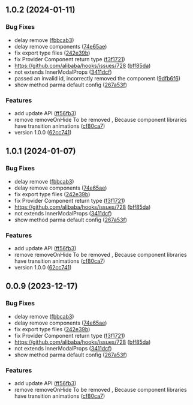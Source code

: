 ## 1.0.2 (2024-01-11)


### Bug Fixes

* delay remove ([fbbcab3](https://github.com/raotaohub/ez-modal-react/commit/fbbcab379cac4dadbc9ac071e7c343dbc67d667e))
* delay remove components ([74e65ae](https://github.com/raotaohub/ez-modal-react/commit/74e65ae9cc70bffebc68d36009b67d197bc2b9b7))
* fix export type files ([242e39b](https://github.com/raotaohub/ez-modal-react/commit/242e39bc112e58e450884451bf88cbfb0375701d))
* fix Provider Component return type ([f3f1721](https://github.com/raotaohub/ez-modal-react/commit/f3f1721e4a088a48b0eed78a73f0a89f5cc0dd58))
* https://github.com/alibaba/hooks/issues/728 ([bff85da](https://github.com/raotaohub/ez-modal-react/commit/bff85da95f357fe8dfd54670ef6f4cdf73e41140))
* not extends InnerModalProps ([3411dcf](https://github.com/raotaohub/ez-modal-react/commit/3411dcf593792464e10b8ac4e710e3f42d6d1a42))
* passed an invalid id, incorrectly removed the component ([9dfb6f6](https://github.com/raotaohub/ez-modal-react/commit/9dfb6f601738f81d8a3237f2b5d2bb54417b419b))
* show method parma default config ([267a53f](https://github.com/raotaohub/ez-modal-react/commit/267a53fc0d0c187094cc801fb5b9cba08e77ef60))


### Features

* add update API ([ff56fb3](https://github.com/raotaohub/ez-modal-react/commit/ff56fb33c59dc01a2278ba0675faab9cfbdd4ebc))
* remove removeOnHide To be removed , Because component libraries have transition animations ([cf80ca7](https://github.com/raotaohub/ez-modal-react/commit/cf80ca7d37d35279c4197f8db38942cc460d34bd))
* version 1.0.0 ([62cc741](https://github.com/raotaohub/ez-modal-react/commit/62cc741e6a9da12d9214ebfcce683cca9bee9b92))



## 1.0.1 (2024-01-07)


### Bug Fixes

* delay remove ([fbbcab3](https://github.com/raotaohub/ez-modal-react/commit/fbbcab379cac4dadbc9ac071e7c343dbc67d667e))
* delay remove components ([74e65ae](https://github.com/raotaohub/ez-modal-react/commit/74e65ae9cc70bffebc68d36009b67d197bc2b9b7))
* fix export type files ([242e39b](https://github.com/raotaohub/ez-modal-react/commit/242e39bc112e58e450884451bf88cbfb0375701d))
* fix Provider Component return type ([f3f1721](https://github.com/raotaohub/ez-modal-react/commit/f3f1721e4a088a48b0eed78a73f0a89f5cc0dd58))
* https://github.com/alibaba/hooks/issues/728 ([bff85da](https://github.com/raotaohub/ez-modal-react/commit/bff85da95f357fe8dfd54670ef6f4cdf73e41140))
* not extends InnerModalProps ([3411dcf](https://github.com/raotaohub/ez-modal-react/commit/3411dcf593792464e10b8ac4e710e3f42d6d1a42))
* show method parma default config ([267a53f](https://github.com/raotaohub/ez-modal-react/commit/267a53fc0d0c187094cc801fb5b9cba08e77ef60))


### Features

* add update API ([ff56fb3](https://github.com/raotaohub/ez-modal-react/commit/ff56fb33c59dc01a2278ba0675faab9cfbdd4ebc))
* remove removeOnHide To be removed , Because component libraries have transition animations ([cf80ca7](https://github.com/raotaohub/ez-modal-react/commit/cf80ca7d37d35279c4197f8db38942cc460d34bd))
* version 1.0.0 ([62cc741](https://github.com/raotaohub/ez-modal-react/commit/62cc741e6a9da12d9214ebfcce683cca9bee9b92))



## 0.0.9 (2023-12-17)


### Bug Fixes

* delay remove ([fbbcab3](https://github.com/raotaohub/ez-modal-react/commit/fbbcab379cac4dadbc9ac071e7c343dbc67d667e))
* delay remove components ([74e65ae](https://github.com/raotaohub/ez-modal-react/commit/74e65ae9cc70bffebc68d36009b67d197bc2b9b7))
* fix export type files ([242e39b](https://github.com/raotaohub/ez-modal-react/commit/242e39bc112e58e450884451bf88cbfb0375701d))
* fix Provider Component return type ([f3f1721](https://github.com/raotaohub/ez-modal-react/commit/f3f1721e4a088a48b0eed78a73f0a89f5cc0dd58))
* https://github.com/alibaba/hooks/issues/728 ([bff85da](https://github.com/raotaohub/ez-modal-react/commit/bff85da95f357fe8dfd54670ef6f4cdf73e41140))
* not extends InnerModalProps ([3411dcf](https://github.com/raotaohub/ez-modal-react/commit/3411dcf593792464e10b8ac4e710e3f42d6d1a42))
* show method parma default config ([267a53f](https://github.com/raotaohub/ez-modal-react/commit/267a53fc0d0c187094cc801fb5b9cba08e77ef60))


### Features

* add update API ([ff56fb3](https://github.com/raotaohub/ez-modal-react/commit/ff56fb33c59dc01a2278ba0675faab9cfbdd4ebc))
* remove removeOnHide To be removed , Because component libraries have transition animations ([cf80ca7](https://github.com/raotaohub/ez-modal-react/commit/cf80ca7d37d35279c4197f8db38942cc460d34bd))



